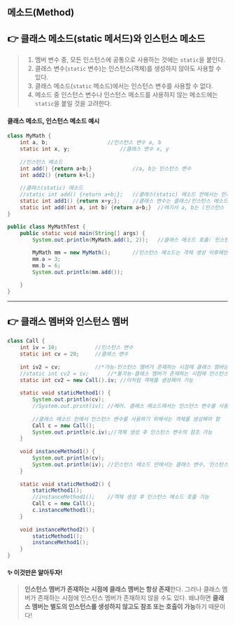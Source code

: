 ## 메소드(Method)



## 👉 클래스 메소드(static 메서드)와 인스턴스 메소드

> 1. 멤버 변수 중, 모든 인스턴스에 공통으로 사용하는 것에는 `static`을 붙인다.
> 2. 클래스 변수(`static` 변수)는 인스턴스(객체)를 생성하지 않아도 사용할 수 있다.
> 3. 클래스 메소드(`static` 메소드)에서는 인스턴스 변수를 사용할 수 없다.
> 4. 메소드 중 인스턴스 변수나 인스턴스 메소드를 사용하지 않는 메소드에는 `static`을 붙일 것을 고려한다.

#### 클래스 메소드, 인스턴스 메소드 예시

```java
class MyMath {
	int a, b;					//인스턴스 변수 a, b
	static int x, y;				//클래스 변수 x, y 
    
	//인스턴스 메소드
	int add() {return a+b;}				//a, b는 인스턴스 변수
	int add2() {return k+l;}
	
	//클래스(static) 메소드
	//static int add() {return a+b;};	//클래스(static) 메소드 안에서는 인스턴스 변수를 사용할 수 없음
	static int add1() {return x+y;};	//클래스 변수는 클래스/인스턴스 메소드 안에서 모두 사용 가능
	static int add(int a, int b) {return a+b;}	//여기서 a, b는 (인스턴스 변수가 아닌) 지역변수
}

public class MyMathTest {
	public static void main(String[] args) {
		System.out.println(MyMath.add(1, 2));	//클래스 메소드 호출: 인스턴스(객체) 생성 없이 호출이 가능
		
		MyMath mm = new MyMath();		//인스턴스 메소드는 객체 생성 이후에만 호출이 가능함
		mm.a = 3;
		mm.b = 6;
		System.out.println(mm.add());		

	}
}
```

------



## 👉 클래스 멤버와 인스턴스 멤버

```java
class Call {
	int iv = 10;			//인스턴스 변수
	static int cv = 20;		//클래스 변수
	
	int iv2 = cv;			//*가능-인스턴스 멤버가 존재하는 시점에 클래스 멤버는 항상 존재함
	//static int cv2 = iv;		//*불가능-클래스 멤버가 존재하는 시점에 인스턴스 멤버가 존재하지 않을 수도 있음(객체를 생성하지 않은 경우)
	static int cv2 = new Call().iv;	//이처럼 객체를 생성해야 가능
	
	static void staticMethod1() {
		System.out.println(cv);
		//System.out.print(iv);	//에러. 클래스 메소드에서는 인스턴스 변수를 사용할 수 없음
		
		//클래스 메소드 안에서 인스턴스 변수를 사용하기 위해서는 객체를 생성해야 함
		Call c = new Call();
		System.out.println(c.iv);//객체 생성 후 인스턴스 변수의 참조 가능
	}
	
	void instanceMethod1() {
		System.out.println(cv);
		System.out.println(iv);	//인스턴스 메소드 안에서는 클래스 변수, 인스턴스 변수 모두 사용 가능
	}
	
	static void staticMethod2() {
		staticMethod1();
		//instanceMethod1();	//객체 생성 후 인스턴스 메소드 호출 가능
		Call c = new Call();
		c.instanceMethod1();	
	}
	
	void instanceMethod2() {
		staticMethod1();
		instanceMethod1();
	}
}
```

#### ✨ 이것만은 알아두자!

> **인스턴스 멤버가 존재하는 시점에 클래스 멤버는 항상 존재**한다. 그러나 클래스 멤버가 존재하는 시점에 인스턴스 멤버가 존재하지 않을 수도 있다. 왜냐하면 **클래스 멤버는 별도의 인스턴스를 생성하지 않고도 참조 또는 호출이 가능**하기 때문이다!
